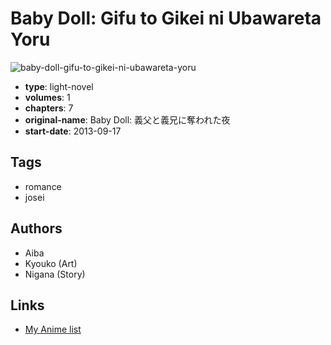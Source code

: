 # Baby Doll: Gifu to Gikei ni Ubawareta Yoru

![baby-doll-gifu-to-gikei-ni-ubawareta-yoru](https://cdn.myanimelist.net/images/manga/3/181106.jpg)

-   **type**: light-novel
-   **volumes**: 1
-   **chapters**: 7
-   **original-name**: Baby Doll: 義父と義兄に奪われた夜
-   **start-date**: 2013-09-17

## Tags

-   romance
-   josei

## Authors

-   Aiba
-   Kyouko (Art)
-   Nigana (Story)

## Links

-   [My Anime list](https://myanimelist.net/manga/100071/Baby_Doll__Gifu_to_Gikei_ni_Ubawareta_Yoru)
